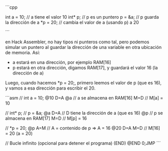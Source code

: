 ´´´cpp

int a = 10;      // a tiene el valor 10
int* p;          // p es un puntero
p = &a;          // p guarda la dirección de a
*p = 20;         // cambia el valor de a (usando p) a 20

´´´

en Hack Assembler, no hay tipos ni punteros como tal, pero podemos simular un puntero al guardar la dirección de una variable en otra ubicación de memoria. Así:

* a estará en una dirección, por ejemplo RAM[16]
* p estará en otra dirección, digamos RAM[17], y guardará el valor 16 (la dirección de a)
  
Luego, cuando hacemos *p = 20;, primero leemos el valor de p (que es 16), y vamos a esa dirección para escribir el 20.

´´´asm
// int a = 10;
@10
D=A
@a      // a se almacena en RAM[16]
M=D     // M[a] = 10

// int* p;
// p = &a;
@a
D=A     // D tiene la dirección de a (que es 16)
@p      // p se almacena en RAM[17]
M=D     // M[p] = 16

// *p = 20;
@p
A=M     // A = contenido de p => A = 16
@20
D=A
M=D     // M[16] = 20 (a = 20)

// Bucle infinito (opcional para detener el programa)
(END)
@END
0;JMP
´´´
